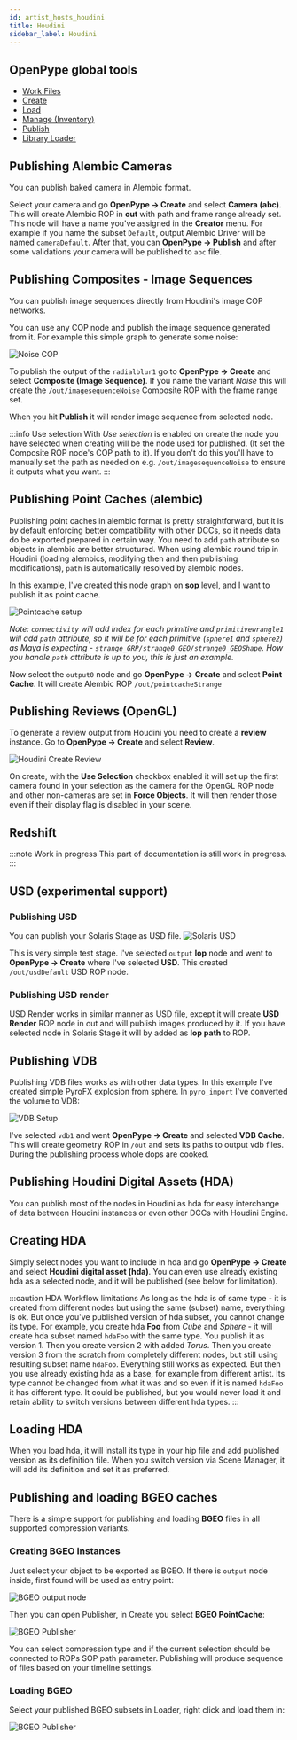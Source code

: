 ```yaml
---
id: artist_hosts_houdini
title: Houdini
sidebar_label: Houdini
---
```


## OpenPype global tools

- [Work Files](artist_tools_workfiles)
- [Create](artist_tools_creator)
- [Load](artist_tools_loader)
- [Manage (Inventory)](artist_tools_inventory)
- [Publish](artist_tools_publisher)
- [Library Loader](artist_tools_library-loader)

## Publishing Alembic Cameras
You can publish baked camera in Alembic format.

Select your camera and go **OpenPype -> Create** and select **Camera (abc)**.
This will create Alembic ROP in **out** with path and frame range already set. This node will have a name you've
assigned in the **Creator** menu. For example if you name the subset `Default`, output Alembic Driver will be named
`cameraDefault`. After that, you can **OpenPype -> Publish** and after some validations your camera will be published
to `abc` file.

## Publishing Composites - Image Sequences
You can publish image sequences directly from Houdini's image COP networks.

You can use any COP node and publish the image sequence generated from it. For example this simple graph to generate some noise:

![Noise COP](assets/houdini_imagesequence_cop.png)

To publish the output of the `radialblur1` go to **OpenPype -> Create** and
select **Composite (Image Sequence)**. If you name the variant *Noise* this will create the `/out/imagesequenceNoise` Composite ROP with the frame range set.

When you hit **Publish** it will render image sequence from selected node.

:::info Use selection
With *Use selection* is enabled on create the node you have selected when creating will be the node used for published. (It set the Composite ROP node's COP path to it). If you don't do this you'll have to manually set the path as needed on e.g. `/out/imagesequenceNoise` to ensure it outputs what you want.
:::

## Publishing Point Caches (alembic)
Publishing point caches in alembic format is pretty straightforward, but it is by default enforcing better compatibility
with other DCCs, so it needs data do be exported prepared in certain way. You need to add `path` attribute so objects
in alembic are better structured. When using alembic round trip in Houdini (loading alembics, modifying then and
then publishing modifications), `path` is automatically resolved by alembic nodes.

In this example, I've created this node graph on **sop** level, and I want to publish it as point cache.

![Pointcache setup](assets/houdini_pointcache_path.png)

*Note: `connectivity` will add index for each primitive and `primitivewrangle1` will add `path` attribute, so it will
be for each primitive (`sphere1` and `sphere2`) as Maya is expecting - `strange_GRP/strange0_GEO/strange0_GEOShape`. How
you handle `path` attribute is up to you, this is just an example.*

Now select the `output0` node and go **OpenPype -> Create** and select **Point Cache**. It will create
Alembic ROP `/out/pointcacheStrange`

## Publishing Reviews (OpenGL)
To generate a review output from Houdini you need to create a **review** instance.
Go to **OpenPype -> Create** and select **Review**.

![Houdini Create Review](assets/houdini_review_create_attrs.png)

On create, with the **Use Selection** checkbox enabled it will set up the first
camera found in your selection as the camera for the OpenGL ROP node and other
non-cameras are set in **Force Objects**. It will then render those even if
their display flag is disabled in your scene.

## Redshift
:::note Work in progress
This part of documentation is still work in progress.
:::

## USD (experimental support)
### Publishing USD
You can publish your Solaris Stage as USD file.
![Solaris USD](assets/houdini_usd_stage.png)

This is very simple test stage. I've selected `output` **lop** node and went to **OpenPype -> Create** where I've
selected **USD**. This created `/out/usdDefault` USD ROP node.

### Publishing USD render

USD Render works in similar manner as USD file, except it will create **USD Render** ROP node in out and will publish
images produced by it. If you have selected node in Solaris Stage it will by added as **lop path** to ROP.

## Publishing VDB

Publishing VDB files works as with other data types. In this example I've created simple PyroFX explosion from
sphere. In `pyro_import` I've converted the volume to VDB:

![VDB Setup](assets/houdini_vdb_setup.png)

I've selected `vdb1` and went **OpenPype -> Create** and selected **VDB Cache**. This will create
geometry ROP in `/out` and sets its paths to output vdb files. During the publishing process
whole dops are cooked.

## Publishing Houdini Digital Assets (HDA)

You can publish most of the nodes in Houdini as hda for easy interchange of data between Houdini instances or even
other DCCs with Houdini Engine.

## Creating HDA

Simply select nodes you want to include in hda and go **OpenPype -> Create** and select **Houdini digital asset (hda)**.
You can even use already existing hda as a selected node, and it will be published (see below for limitation).

:::caution HDA Workflow limitations
As long as the hda is of same type - it is created from different nodes but using the same (subset) name, everything
is ok. But once you've published version of hda subset, you cannot change its type. For example, you create hda **Foo**
from *Cube* and *Sphere* - it will create hda subset named `hdaFoo` with the same type. You publish it as version 1.
Then you create version 2 with added *Torus*. Then you create version 3 from the scratch from completely different nodes,
but still using resulting subset name `hdaFoo`. Everything still works as expected. But then you use already
existing hda as a base, for example from different artist. Its type cannot be changed from what it was and so even if
it is named `hdaFoo` it has different type. It could be published, but you would never load it and retain ability to
switch versions between different hda types.
:::

## Loading HDA

When you load hda, it will install its type in your hip file and add published version as its definition file. When
you  switch version via Scene Manager, it will add its definition and set it as preferred.

## Publishing and loading BGEO caches

There is a simple support for publishing and loading **BGEO** files in all supported compression variants.

### Creating BGEO instances

Just select your object to be exported as BGEO. If there is `output` node inside, first found will be used as entry
point:

![BGEO output node](assets/houdini_bgeo_output_node.png)

Then you can open Publisher, in Create you select **BGEO PointCache**:

![BGEO Publisher](assets/houdini_bgeo-publisher.png)

You can select compression type and if the current selection should be connected to ROPs SOP path parameter. Publishing
will produce sequence of files based on your timeline settings.

### Loading BGEO

Select your published BGEO subsets in Loader, right click and load them in:

![BGEO Publisher](assets/houdini_bgeo-loading.png)
